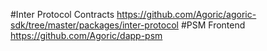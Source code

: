 #Inter Protocol Contracts
https://github.com/Agoric/agoric-sdk/tree/master/packages/inter-protocol
#PSM Frontend 
https://github.com/Agoric/dapp-psm
